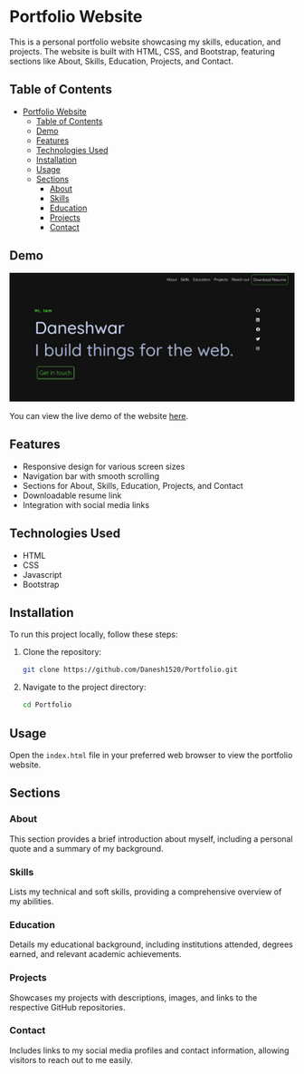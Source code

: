 
# Portfolio Website

This is a personal portfolio website showcasing my skills, education, and projects. The website is built with HTML, CSS, and Bootstrap, featuring sections like About, Skills, Education, Projects, and Contact.

## Table of Contents

- [Portfolio Website](#portfolio-website)
  - [Table of Contents](#table-of-contents)
  - [Demo](#demo)
  - [Features](#features)
  - [Technologies Used](#technologies-used)
  - [Installation](#installation)
  - [Usage](#usage)
  - [Sections](#sections)
    - [About](#about)
    - [Skills](#skills)
    - [Education](#education)
    - [Projects](#projects)
    - [Contact](#contact)

## Demo

![image](images/portfolio.jpg)

You can view the live demo of the website [here](https://danesh1520.github.io/Portfolio/).

## Features

- Responsive design for various screen sizes
- Navigation bar with smooth scrolling
- Sections for About, Skills, Education, Projects, and Contact
- Downloadable resume link
- Integration with social media links

## Technologies Used

- HTML
- CSS
- Javascript
- Bootstrap

## Installation

To run this project locally, follow these steps:

1. Clone the repository:
   ```sh
   git clone https://github.com/Danesh1520/Portfolio.git
   ```
2. Navigate to the project directory:
   ```sh
   cd Portfolio
   ```

## Usage

Open the `index.html` file in your preferred web browser to view the portfolio website.

## Sections

### About

This section provides a brief introduction about myself, including a personal quote and a summary of my background.

### Skills

Lists my technical and soft skills, providing a comprehensive overview of my abilities.

### Education

Details my educational background, including institutions attended, degrees earned, and relevant academic achievements.

### Projects

Showcases my projects with descriptions, images, and links to the respective GitHub repositories.

### Contact

Includes links to my social media profiles and contact information, allowing visitors to reach out to me easily.
